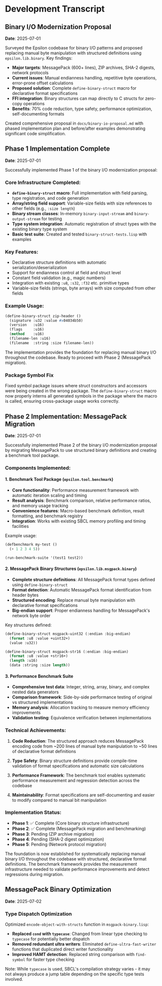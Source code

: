 # Development Transcript

## Binary I/O Modernization Proposal

**Date**: 2025-07-01

Surveyed the Epsilon codebase for binary I/O patterns and proposed replacing manual byte manipulation with structured definitions using `epsilon.lib.binary`. Key findings:

- **Major targets**: MessagePack (600+ lines), ZIP archives, SHA-2 digests, network protocols
- **Current issues**: Manual endianness handling, repetitive byte operations, error-prone offset calculations
- **Proposed solution**: Complete `define-binary-struct` macro for declarative format specifications
- **FFI integration**: Binary structures can map directly to C structs for zero-copy operations
- **Benefits**: 70% code reduction, type safety, performance optimization, self-documenting formats

Created comprehensive proposal in `docs/binary-io-proposal.md` with phased implementation plan and before/after examples demonstrating significant code simplification.

## Phase 1 Implementation Complete

**Date**: 2025-07-01

Successfully implemented Phase 1 of the binary I/O modernization proposal:

### Core Infrastructure Completed:
- **`define-binary-struct` macro**: Full implementation with field parsing, type registration, and code generation
- **Array/string field support**: Variable-size fields with size references to other fields (e.g., `:size length`)
- **Binary stream classes**: In-memory `binary-input-stream` and `binary-output-stream` for testing
- **Type system integration**: Automatic registration of struct types with the existing binary type system
- **Basic test suite**: Created and tested `binary-struct-tests.lisp` with examples

### Key Features:
- Declarative structure definitions with automatic serialization/deserialization
- Support for endianness control at field and struct level
- Constant field validation (e.g., magic numbers)
- Integration with existing `:u8`, `:s32`, `:f32` etc. primitive types
- Variable-size fields (strings, byte arrays) with size computed from other fields

### Example Usage:
```lisp
(define-binary-struct zip-header ()
  (signature :u32 :value #x04034b50)
  (version   :u16)
  (flags     :u16)
  (method    :u16)
  (filename-len :u16)
  (filename  :string :size filename-len))
```

The implementation provides the foundation for replacing manual binary I/O throughout the codebase. Ready to proceed with Phase 2 (MessagePack migration).

### Package Symbol Fix
Fixed symbol package issues where struct constructors and accessors were being created in the wrong package. The `define-binary-struct` macro now properly interns all generated symbols in the package where the macro is called, ensuring cross-package usage works correctly.

## Phase 2 Implementation: MessagePack Migration

**Date**: 2025-07-01

Successfully implemented Phase 2 of the binary I/O modernization proposal by migrating MessagePack to use structured binary definitions and creating a benchmark tool package.

### Components Implemented:

#### 1. Benchmark Tool Package (`epsilon.tool.benchmark`)
- **Core functionality**: Performance measurement framework with automatic iteration scaling and timing
- **Result analysis**: Benchmark comparison, relative performance ratios, and memory usage tracking
- **Convenience features**: Macro-based benchmark definition, result formatting, and benchmark registry
- **Integration**: Works with existing SBCL memory profiling and timing facilities

Example usage:
```lisp
(defbenchmark my-test ()
  (+ 1 2 3 4 5))

(run-benchmark-suite '(test1 test2))
```

#### 2. MessagePack Binary Structures (`epsilon.lib.msgpack.binary`)
- **Complete structure definitions**: All MessagePack format types defined using `define-binary-struct`
- **Format detection**: Automatic MessagePack format identification from header bytes
- **Structured encoding**: Replace manual byte manipulation with declarative format specifications
- **Big-endian support**: Proper endianness handling for MessagePack's network byte order

Key structures defined:
```lisp
(define-binary-struct msgpack-uint32 (:endian :big-endian)
  (format :u8 :value +uint32+)
  (value :u32))

(define-binary-struct msgpack-str16 (:endian :big-endian)
  (format :u8 :value +str16+)
  (length :u16)
  (data :string :size length))
```

#### 3. Performance Benchmark Suite
- **Comprehensive test data**: Integer, string, array, binary, and complex nested data generators
- **Comparison framework**: Side-by-side performance testing of original vs structured implementations
- **Memory analysis**: Allocation tracking to measure memory efficiency improvements
- **Validation testing**: Equivalence verification between implementations

### Technical Achievements:

1. **Code Reduction**: The structured approach reduces MessagePack encoding code from ~200 lines of manual byte manipulation to ~50 lines of declarative format definitions

2. **Type Safety**: Binary structure definitions provide compile-time validation of format specifications and automatic size calculations

3. **Performance Framework**: The benchmark tool enables systematic performance measurement and regression detection across the codebase

4. **Maintainability**: Format specifications are self-documenting and easier to modify compared to manual bit manipulation

### Implementation Status:
- **Phase 1**: ✅ Complete (Core binary structure infrastructure)
- **Phase 2**: ✅ Complete (MessagePack migration and benchmarking)
- **Phase 3**: Pending (ZIP archive migration)
- **Phase 4**: Pending (SHA-2 digest optimization) 
- **Phase 5**: Pending (Network protocol migration)

The foundation is now established for systematically replacing manual binary I/O throughout the codebase with structured, declarative format definitions. The benchmark framework provides the measurement infrastructure needed to validate performance improvements and detect regressions during migration.

## MessagePack Binary Optimization

**Date**: 2025-07-02

### Type Dispatch Optimization

Optimized `encode-object-with-structs` function in `msgpack-binary.lisp`:

- **Replaced `cond` with `typecase`**: Changed from linear type checking to `typecase` for potentially better dispatch
- **Removed redundant ultra writers**: Eliminated `define-ultra-fast-writer` functions that duplicated direct writer functionality
- **Improved HAMT detection**: Replaced string comparison with `find-symbol` for faster type checking

Note: While `typecase` is used, SBCL's compilation strategy varies - it may not always produce a jump table depending on the specific type tests involved.